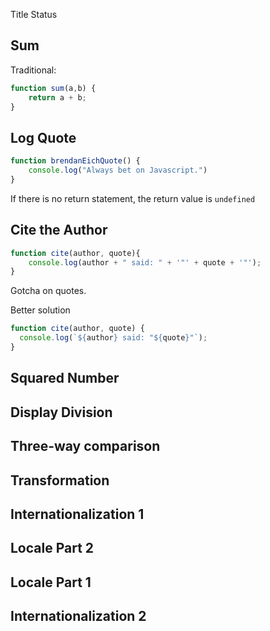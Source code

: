 Title	Status
## Sum
Traditional: 

```javascript
function sum(a,b) {
	return a + b; 
}
```

## Log Quote

```javascript 
function brendanEichQuote() {
	console.log("Always bet on Javascript.")
}
```

If there is no return statement, the return value is ```undefined```

## Cite the Author

```javascript 
function cite(author, quote){
	console.log(author + " said: " + '"' + quote + '"');
}
```

Gotcha on quotes. 

Better solution 

```javascript 
function cite(author, quote) {
  console.log(`${author} said: "${quote}"`);
}
```

## Squared Number
## Display Division
## Three-way comparison
## Transformation
## Internationalization 1
## Locale Part 2
## Locale Part 1
## Internationalization 2	